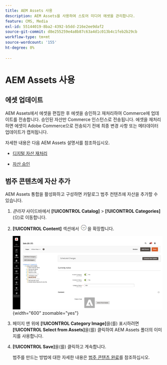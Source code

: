 ```yaml
---
title: AEM Assets 사용
description: AEM Assets을 사용하여 스토어 미디어 에셋을 관리합니다.
feature: CMS, Media
exl-id: 55144019-8ba2-4392-b5dd-216e2ee9daf2
source-git-commit: d8e255259e4a8b87c63a4d1c013b4c1feb2b29cb
workflow-type: tm+mt
source-wordcount: '155'
ht-degree: 0%

---
```


# AEM Assets 사용

<!--In ACAP-844, this topic was linked to from the Commerce Admin products images and videos when the Assets integration is enabled. If the URL to the topic changes, be sure to add a redirect.-->

## 에셋 업데이트

AEM Assets에서 에셋을 편집한 후 에셋을 승인하고 재처리하여 Commerce에 업데이트를 전송합니다. 승인된 자산만 Commerce 인스턴스로 전송됩니다. 에셋을 재처리하면 에셋이 Adobe Commerce으로 전송되기 전에 최종 변경 사항 또는 메타데이터 업데이트가 캡처됩니다.

자세한 내용은 다음 AEM Assets 설명서를 참조하십시오.

- [디지털 자산 재처리](https://experienceleague.adobe.com/en/docs/experience-manager-cloud-service/content/assets/manage/reprocessing)

- [자산 승인](https://experienceleague.adobe.com/en/docs/experience-manager-cloud-service/content/assets/dynamicmedia/dynamic-media-open-apis/approve-assets)

## 범주 콘텐츠에 자산 추가

AEM Assets 통합을 활성화하고 구성하면 카탈로그 범주 컨텐츠에 자산을 추가할 수 있습니다.

1. _관리자_ 사이드바에서 **[!UICONTROL Catalog]** > **[!UICONTROL Categories]**(으)로 이동합니다.

1. **[!UICONTROL Content]** 섹션에서 ![확장 선택기](../assets/icon-display-expand.png)을 확장합니다.

   ![범주 콘텐츠](./assets/aem-assets-manage-categories.png){width="600" zoomable="yes"}

1. 페이지 맨 위에 **[!UICONTROL Category Image]**&#x200B;을(를) 표시하려면 **[!UICONTROL Select from Assets]**&#x200B;을(를) 클릭하여 AEM Assets 폴더의 이미지를 사용합니다.

1. **[!UICONTROL Save]**&#x200B;을(를) 클릭하고 계속합니다.

   범주를 만드는 방법에 대한 자세한 내용은 [범주 콘텐츠 완료](../catalog/category-create.md#step-3-complete-the-category-content)를 참조하십시오.
